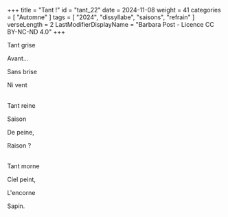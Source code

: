 +++
title = "Tant !"
id = "tant_22"
date = 2024-11-08
weight = 41
categories = [ "Automne" ]
tags = [ "2024", "dissyllabe", "saisons", "refrain" ]
verseLength = 2
LastModifierDisplayName = "Barbara Post - Licence CC BY-NC-ND 4.0"
+++

Tant grise

Avant...

Sans brise

Ni vent

 \
Tant reine

Saison

De peine,

Raison ?

 \
Tant morne

Ciel peint,

L'encorne

Sapin.
